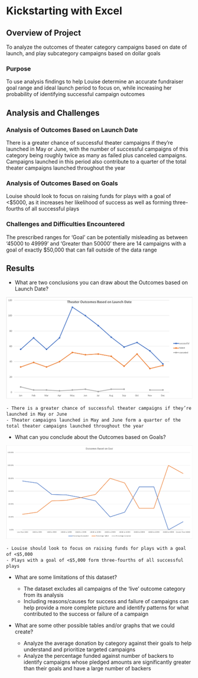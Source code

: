 # Kickstarting with Excel

## Overview of Project

To analyze the outcomes of theater category campaigns based on date of launch, and play subcategory campaigns based on dollar goals

### Purpose

To use analysis findings to help Louise determine an accurate fundraiser goal range and ideal launch period to focus on, while increasing her probability of identifying successful campaign outcomes   

## Analysis and Challenges

### Analysis of Outcomes Based on Launch Date

There is a greater chance of successful theater campaigns if they’re launched in May or June, with the number of successful campaigns of this category being roughly twice as many as failed plus canceled campaigns. Campaigns launched in this period also contribute to a quarter of the total theater campaigns launched throughout the year  

### Analysis of Outcomes Based on Goals

Louise should look to focus on raising funds for plays with a goal of <$5000, as it increases her likelihood of success as well as forming three-fourths of all successful plays

### Challenges and Difficulties Encountered

The prescribed ranges for ‘Goal’ can be potentially misleading as between ‘45000 to 49999’ and ‘Greater than 50000’ there are 14 campaigns with a goal of exactly $50,000 that can fall outside of the data range

## Results

* What are two conclusions you can draw about the Outcomes based on Launch Date?

![Outcomes Based on Launch Date](https://github.com/Kesh0326/kickstarter-analysis/blob/master/resources/Theater_Outcomes_vs_Launch.png)

    - There is a greater chance of successful theater campaigns if they’re launched in May or June
    - Theater campaigns launched in May and June form a quarter of the total theater campaigns launched throughout the year 

* What can you conclude about the Outcomes based on Goals?

![Outcomes Based on Goals](https://github.com/Kesh0326/kickstarter-analysis/blob/master/resources/Outcomes_vs_Goals.png)

    - Louise should look to focus on raising funds for plays with a goal of <$5,000
    - Plays with a goal of <$5,000 form three-fourths of all successful plays


* What are some limitations of this dataset?

  -	The dataset excludes all campaigns of the ‘live’ outcome category from its analysis
  -	Including reasons/causes for success and failure of campaigns can help provide a more complete picture and identify patterns for what contributed to the success or failure of a campaign

* What are some other possible tables and/or graphs that we could create?

  -	Analyze the average donation by category against their goals to help understand and prioritize targeted campaigns
  -	Analyze the percentage funded against number of backers to identify campaigns whose pledged amounts are significantly greater than their goals and have a large number of backers

